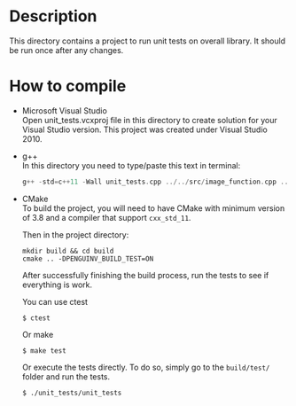 # Description    
This directory contains a project to run unit tests on overall library. It should be run once after any changes.

# How to compile    
- Microsoft Visual Studio    
Open unit_tests.vcxproj file in this directory to create solution for your Visual Studio version. This project was created under Visual Studio 2010.

- g++    
In this directory you need to type/paste this text in terminal:    
	```cpp
	g++ -std=c++11 -Wall unit_tests.cpp ../../src/image_function.cpp ../../src/blob_detection.cpp ../../src/FileOperation/bitmap.cpp ../../src/math/hough_transform.cpp ../../src/math/math_base.cpp unit_test_bitmap.cpp unit_test_blob_detection.cpp unit_test_framework.cpp unit_test_helper.cpp unit_test_image_buffer.cpp unit_test_image_function.cpp -o application
	```

- CMake    
	To build the project, you will need to have CMake with minimum version of 3.8 and a compiler 
	that support `cxx_std_11`.

	Then in the project directory:
	```
	mkdir build && cd build
	cmake .. -DPENGUINV_BUILD_TEST=ON
	```

	After successfully finishing the build process, run the tests to see if everything is work.

	You can use ctest

	```
	$ ctest
	```

	Or make

	```
	$ make test
	```

	Or execute the tests directly. To do so, simply go to the `build/test/` folder and run the tests.

	```
	$ ./unit_tests/unit_tests
	```
